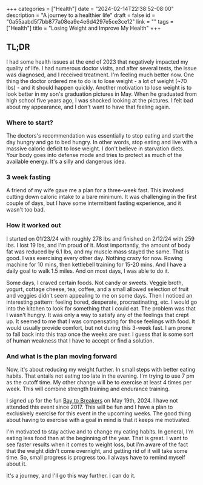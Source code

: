 +++
categories = ["Health"]
date = "2024-02-14T22:38:52-08:00"
description = "A journey to a healthier life"
draft = false
id = "0a55aabd5f7bb877a08ea9e4e6d4297e5ce3ce12"
link = ""
tags = ["Health"]
title = "Losing Weight and Improve My Health"
+++

<!--more-->

## TL;DR

I had some health issues at the end of 2023 that negatively impacted my quality of life. I had numerous doctor visits, and after several tests, the issue was diagnosed, and I received treatment. I'm feeling much better now. One thing the doctor ordered me to do is to lose weight - a lot of weight (~70 lbs) - and it should happen quickly. Another motivation to lose weight is to look better in my son's graduation pictures in May. When he graduated from high school five years ago, I was shocked looking at the pictures. I felt bad about my appearance, and I don't want to have that feeling again.

### Where to start?

The doctors's recommendation was essentially to stop eating and start the day hungry and go to bed hungry. In other words, stop eating and live with a massive caloric deficit to lose weight. I don't believe in starvation diets. Your body goes into defense mode and tries to protect as much of the available energy. It's a silly and dangerous idea.

### 3 week fasting

A friend of my wife gave me a plan for a three-week fast. This involved cutting down caloric intake to a bare minimum. It was challenging in the first couple of days, but I have some intermittent fasting experience, and it wasn't too bad.

### How it worked out

I started on 01/23/24 with roughly 278 lbs and finished on 2/12/24 with 259 lbs. I lost 19 lbs, and I'm proud of it. Most importantly, the amount of body fat was reduced by 6.1 lbs, and my muscle mass stayed the same. That is good. I was exercising every other day. Nothing crazy for now. Rowing machine for 10 mins, then kettlebell training for 15-20 mins. And I have a daily goal to walk 1.5 miles. And on most days, I was able to do it.

Some days, I craved certain foods. Not candy or sweets. Veggie broth, yogurt, cottage cheese, tea, coffee, and a small allowed selection of fruit and veggies didn't seem appealing to me on some days. Then I noticed an interesting pattern: feeling bored, desperate, procrastinating, etc. I would go into the kitchen to look for something that I could eat. The problem was that I wasn't hungry. It was only a way to satisfy any of the feelings that crept up. It seemed to me that I was compensating for those feelings with food. It would usually provide comfort, but not during this 3-week fast. I am prone to fall back into this trap once the weeks are over. I guess that is some sort of human weakness that I have to accept or find a solution.

### And what is the plan moving forward

Now, it's about reducing my weight further. In small steps with better eating habits. That entails not eating too late in the evening. I'm trying to use 7 pm as the cutoff time. My other change will be to exercise at least 4 times per week. This will combine strength training and endurance training.

I signed up for the fun [Bay to Breakers](https://baytobreakers.com) on May 19th, 2024. I have not attended this event since 2017. This will be fun and I have a plan to exclusively exercise for this event in the upcoming weeks. The good thing about having to exercise with a goal in mind is that it keeps me motivated.

I'm motivated to stay active and to change my eating habits. In general, I'm eating less food than at the beginning of the year. That is great. I want to see faster results when it comes to weight loss, but I'm aware of the fact that the weight didn't come overnight, and getting rid of it will take some time. So, small progress is progress too. I always have to remind myself about it.

It's a journey, and I'll go this way further. I can do it.